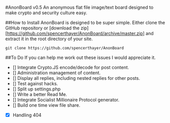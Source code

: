 #AnonBoard v0.5
An anonymous flat file image/text board designed to make crypto and security culture easy.

##How to Install
AnonBoard is designed to be super simple. Either clone the GitHub repository or [download the zip][https://github.com/spencerthayer/AnonBoard/archive/master.zip] and extract it in the root directory of your site.
```
git clone https://github.com/spencerthayer/AnonBoard
```

##To Do
If you can help me work out these issues I would appreciate it.

- [] Integrate Crypto.JS encode/decode for post content.
- [] Administration management of content.
- [] Display all replies, including nested replies for other posts.
- [] Test against hacks.
- [] Split up settings.php
- [] Write a better Read Me.
- [] Integrate Socialist Millionaire Protocol generator.
- [] Build one time view file share.
- [x] Handling 404
